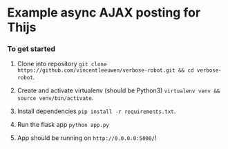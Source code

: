 # Example async AJAX posting for Thijs

### To get started

1. Clone into repository `git clone https://github.com/vincentleeuwen/verbose-robot.git && cd verbose-robot`.

2. Create and activate virtualenv (should be Python3) `virtualenv venv && source venv/bin/activate`.

3. Install dependencies `pip install -r requirements.txt`.

4. Run the flask app `python app.py`

5. App should be running on `http://0.0.0.0:5000/`!
